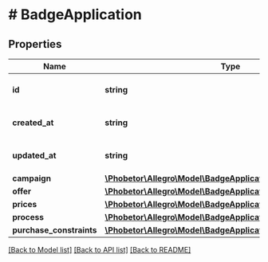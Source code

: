 # # BadgeApplication

## Properties

Name | Type | Description | Notes
------------ | ------------- | ------------- | -------------
**id** | **string** | Badge application ID. |
**created_at** | **string** | Provided in [ISO 8601 format](https://en.wikipedia.org/wiki/ISO_8601). |
**updated_at** | **string** | Provided in [ISO 8601 format](https://en.wikipedia.org/wiki/ISO_8601). |
**campaign** | [**\Phobetor\Allegro\Model\BadgeApplicationCampaign**](BadgeApplicationCampaign.md) |  |
**offer** | [**\Phobetor\Allegro\Model\BadgeApplicationOffer**](BadgeApplicationOffer.md) |  |
**prices** | [**\Phobetor\Allegro\Model\BadgeApplicationPrices**](BadgeApplicationPrices.md) |  | [optional]
**process** | [**\Phobetor\Allegro\Model\BadgeApplicationProcess**](BadgeApplicationProcess.md) |  |
**purchase_constraints** | [**\Phobetor\Allegro\Model\BadgeApplicationPurchaseConstraints**](BadgeApplicationPurchaseConstraints.md) |  | [optional]

[[Back to Model list]](../../README.md#models) [[Back to API list]](../../README.md#endpoints) [[Back to README]](../../README.md)

